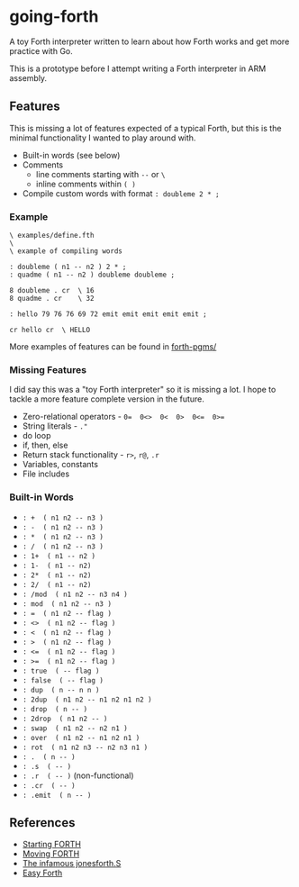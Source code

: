 # going-forth
A toy Forth interpreter written to learn about how Forth works
and get more practice with Go.

This is a prototype before I attempt writing a Forth interpreter
in ARM assembly.


## Features
This is missing a lot of features expected of a typical Forth, 
but this is the minimal functionality I wanted to play around with.

- Built-in words (see below)
- Comments
  - line comments starting with ```--``` or ```\```
  - inline comments within ```( )```
- Compile custom words with format ```: doubleme 2 * ;```


### Example
```forth
\ examples/define.fth
\
\ example of compiling words

: doubleme ( n1 -- n2 ) 2 * ;
: quadme ( n1 -- n2 ) doubleme doubleme ;

8 doubleme . cr  \ 16
8 quadme . cr    \ 32

: hello 79 76 76 69 72 emit emit emit emit emit ;

cr hello cr  \ HELLO
```

More examples of features can be found in [forth-pgms/](forth-pgms/)


### Missing Features
I did say this was a "toy Forth interpreter" so it is missing a lot. 
I hope to tackle a more feature complete version in the future.

- Zero-relational operators - ```0=  0<>  0<  0>  0<=  0>=```
- String literals - ```."```
- do loop
- if, then, else
- Return stack functionality - ```r>```, ```r@```, ```.r```
- Variables, constants
- File includes


### Built-in Words

- ```: +  ( n1 n2 -- n3 )```
- ```: -  ( n1 n2 -- n3 )```
- ```: *  ( n1 n2 -- n3 )```
- ```: /  ( n1 n2 -- n3 )```
- ```: 1+  ( n1 -- n2 )```
- ```: 1-  ( n1 -- n2)```
- ```: 2*  ( n1 -- n2)```
- ```: 2/  ( n1 -- n2)```
- ```: /mod  ( n1 n2 -- n3 n4 )```
- ```: mod  ( n1 n2 -- n3 )```
- ```: =  ( n1 n2 -- flag )```
- ```: <>  ( n1 n2 -- flag )```
- ```: <  ( n1 n2 -- flag )```
- ```: >  ( n1 n2 -- flag )```
- ```: <=  ( n1 n2 -- flag )```
- ```: >=  ( n1 n2 -- flag )```
- ```: true  ( -- flag )```
- ```: false  ( -- flag )```
- ```: dup  ( n -- n n )```
- ```: 2dup  ( n1 n2 -- n1 n2 n1 n2 )```
- ```: drop  ( n -- )```
- ```: 2drop  ( n1 n2 -- )```
- ```: swap  ( n1 n2 -- n2 n1 )```
- ```: over  ( n1 n2 -- n1 n2 n1 )```
- ```: rot  ( n1 n2 n3 -- n2 n3 n1 )```
- ```: .  ( n -- )```
- ```: .s  ( -- )```
- ```: .r  ( -- )``` (non-functional)
- ```: .cr  ( -- )```
- ```: .emit  ( n -- )```


## References
- [Starting FORTH](https://www.forth.com/starting-forth/)
- [Moving FORTH](http://www.bradrodriguez.com/papers/moving1.htm)
- [The infamous jonesforth.S](https://github.com/nornagon/jonesforth/blob/master/jonesforth.S)
- [Easy Forth](https://skilldrick.github.io/easyforth/)
